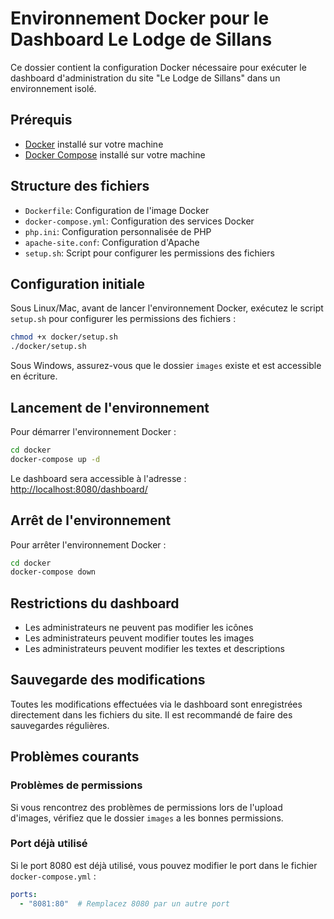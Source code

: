 # Environnement Docker pour le Dashboard Le Lodge de Sillans

Ce dossier contient la configuration Docker nécessaire pour exécuter le dashboard d'administration du site "Le Lodge de Sillans" dans un environnement isolé.

## Prérequis

- [Docker](https://www.docker.com/get-started) installé sur votre machine
- [Docker Compose](https://docs.docker.com/compose/install/) installé sur votre machine

## Structure des fichiers

- `Dockerfile`: Configuration de l'image Docker
- `docker-compose.yml`: Configuration des services Docker
- `php.ini`: Configuration personnalisée de PHP
- `apache-site.conf`: Configuration d'Apache
- `setup.sh`: Script pour configurer les permissions des fichiers

## Configuration initiale

Sous Linux/Mac, avant de lancer l'environnement Docker, exécutez le script `setup.sh` pour configurer les permissions des fichiers :

```bash
chmod +x docker/setup.sh
./docker/setup.sh
```

Sous Windows, assurez-vous que le dossier `images` existe et est accessible en écriture.

## Lancement de l'environnement

Pour démarrer l'environnement Docker :

```bash
cd docker
docker-compose up -d
```

Le dashboard sera accessible à l'adresse : [http://localhost:8080/dashboard/](http://localhost:8080/dashboard/)

## Arrêt de l'environnement

Pour arrêter l'environnement Docker :

```bash
cd docker
docker-compose down
```

## Restrictions du dashboard

- Les administrateurs ne peuvent pas modifier les icônes
- Les administrateurs peuvent modifier toutes les images
- Les administrateurs peuvent modifier les textes et descriptions

## Sauvegarde des modifications

Toutes les modifications effectuées via le dashboard sont enregistrées directement dans les fichiers du site. Il est recommandé de faire des sauvegardes régulières.

## Problèmes courants

### Problèmes de permissions

Si vous rencontrez des problèmes de permissions lors de l'upload d'images, vérifiez que le dossier `images` a les bonnes permissions.

### Port déjà utilisé

Si le port 8080 est déjà utilisé, vous pouvez modifier le port dans le fichier `docker-compose.yml` :

```yaml
ports:
  - "8081:80"  # Remplacez 8080 par un autre port
``` 